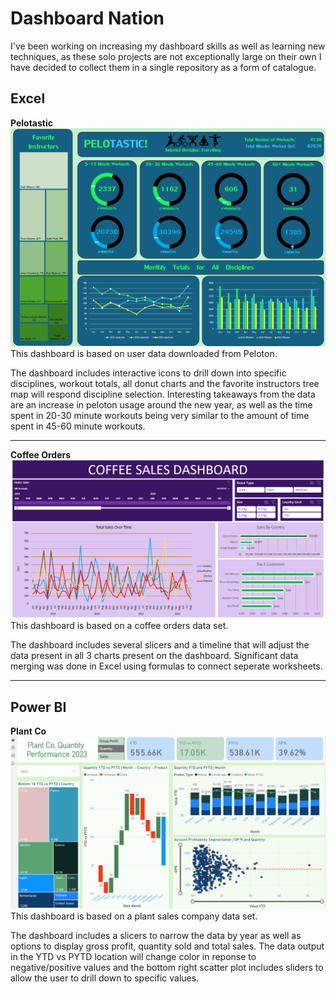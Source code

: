 # Dashboard Nation
I've been working on increasing my dashboard skills as well as learning new techniques, as these solo projects are not exceptionally large on their own I have decided to collect them in a single repository as a form of catalogue.

## Excel
**Pelotastic**
![Screenshot here](Screenshots\pelotastic_screen.png)
This dashboard is based on user data downloaded from Peloton. 

The dashboard includes interactive icons to drill down into specific disciplines, workout totals, all donut charts and the favorite instructors tree map will respond discipline selection. Interesting takeaways from the data are an increase in peloton usage around the new year, as well as the time spent in 20-30 minute workouts being very similar to the amount of time spent in 45-60 minute workouts.

---
**Coffee Orders**
![Screenshot here](Screenshots\CoffeeSalesScreen.png)
This dashboard is based on a coffee orders data set. 

The dashboard includes several slicers and a timeline that will adjust the data present in all 3 charts present on the dashboard. Significant data merging was done in Excel using formulas to connect seperate worksheets.

---
## Power BI
**Plant Co**
![Screenshot here](Screenshots\Plant_Co_Screen.png)
This dashboard is based on a plant sales company data set.

The dashboard includes a slicers to narrow the data by year as well as options to display gross profit, quantity sold and total sales. The data output in the YTD vs PYTD location will change color in reponse to negative/positive values and the bottom right scatter plot includes sliders to allow the user to drill down to specific values.

